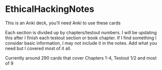 # EthicalHackingNotes
This is an Anki deck, you'll need Anki to use these cards

Each section is divided up by chapters/testout numbers. I will be updating this after I finish each testout section or book chapter. 
If I find something I consider basic information, I may not include it in the notes. Add what you need but I covered most of it all.


Currently around 290 cards that cover Chapters 1-4, Testout 1/2 and most of 9
